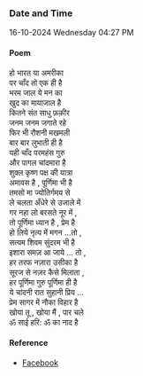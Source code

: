 ### Date and Time

16-10-2024 Wednesday 04:27 PM

#### Poem

हो भारत या अमरीका <br />
पर चाँद तो एक ही है <br />
भरम जाल ये मन का <br />
खुद का मायाजाल है <br />
कितने संत साधु फ़क़ीर <br />
जनम जनम जगाते रहे <br />
फिर भी रौशनी मखमली <br />
बार बार लुभाती ही है <br />
यही चाँद परमहंस गुरु <br />
और पागल चांदमारा है <br />
शुक्ल कृष्ण पक्ष की यात्रा <br />
अमावस है , पूर्णिमा भी है <br />
तमसो मा ज्योतिर्गमय से <br />
ले चलता अँधेरे से उजाले में <br />
गर नहा लो बरसते नूर में , <br />
तो पूर्णिमा ध्यान है , प्रेम है <br />
हो लिये नृत्य में मगन ...तो , <br />
सत्यम शिवम सुंदरम भी है <br />
इशारा समज़ आ जाये ... तो , <br />
हर तरफ नज़ारा उसीका है <br />
सूरज से नज़र कैसे मिलाता , <br />
हर पूर्णिमा गुरु पूर्णिमा ही है <br />
ये चांदनी रात सुहानी प्रिय ... <br />
प्रेम सागर में नौका विहार है <br />
खोया तू , खोया मैं , पार चले <br />
ॐ साई हरि: ॐ का नाद है

#### Reference

* [Facebook](https://www.facebook.com/share/v/6P92s7972bKsvyg9/)
